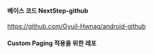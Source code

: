 #### 베이스 코드 NextStep-github 
https://github.com/Gyuil-Hwnag/android-github

#### Custom Paging 적용을 위한 레포
